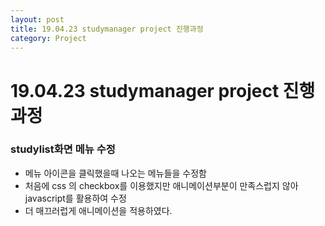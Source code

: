 ```yaml
---
layout: post
title: 19.04.23 studymanager project 진행과정
category: Project
---
```


# 19.04.23 studymanager project 진행과정
### studylist화면 메뉴 수정
- 메뉴 아이콘을 클릭했을때 나오는 메뉴들을 수정함
- 처음에 css 의 checkbox를 이용했지만 애니메이션부분이 만족스럽지 않아 javascript를 활용하여 수정
- 더 매끄러럽게 애니메이션을 적용하였다.
